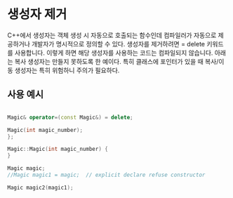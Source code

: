 # 생성자 제거

C++에서 생성자는 객체 생성 시 자동으로 호출되는 함수인데 컴파일러가 자동으로 제공하거나 개발자가 명시적으로 정의할 수 있다. 
생성자를 제거하려면 = delete 키워드를 사용합니다. 
이렇게 하면 해당 생성자를 사용하는 코드는 컴파일되지 않습니다.
아래는 복사 생성자는 만들지 못하도록 한 예이다.
특히 클래스에 포인터가 있을 때 복사/이동 생성자는 특히 위험하니 주의가 필요하다.

## 사용 예시
```cpp

Magic& operator=(const Magic&) = delete;

Magic(int magic_number);
};

Magic::Magic(int magic_number) {
}

Magic magic;
//Magic magic1 = magic;  // explicit declare refuse constructor

Magic magic2(magic1); 
